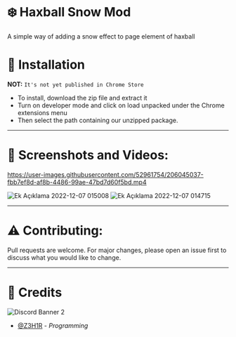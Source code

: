 # ❄️ Haxball Snow Mod

A simple way of adding a snow effect to page element of haxball

# 💬 Installation

**NOT:** `It's not yet published in Chrome Store`

- To install, download the zip file and extract it
- Turn on developer mode and click on load unpacked under the Chrome extensions menu
- Then select the path containing our unzipped package.

---

# 🎥 Screenshots and Videos:


https://user-images.githubusercontent.com/52961754/206045037-fbb7ef8d-af8b-4486-99ae-47bd7d60f5bd.mp4



![Ek Açıklama 2022-12-07 015008](https://user-images.githubusercontent.com/52961754/206043696-4a26a0ff-db79-4c47-8a06-3d1bbdd183b8.png)
![Ek Açıklama 2022-12-07 014715](https://user-images.githubusercontent.com/52961754/206043715-c78ea4a4-2eef-4511-8c9c-705a0795a6cc.png)

---
# ⚠️ Contributing:

Pull requests are welcome. For major changes, please open an issue first to discuss what you would like to change.

---

# 🤖 Credits
![Discord Banner 2](https://discordapp.com/api/guilds/[650668670548443187]/widget.png?style=banner2)

- [@Z3H1R](https://discord.gg/9CPSEcff) - *Programming*
